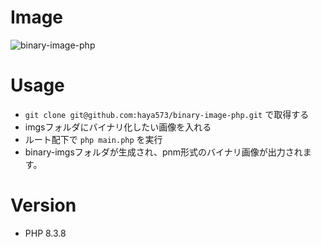 # Image
![binary-image-php](https://github.com/haya573/binary-image-php/assets/55226906/b62927d7-cd9b-4831-b5c2-7dedacfb423b)

# Usage
* `git clone git@github.com:haya573/binary-image-php.git` で取得する
* imgsフォルダにバイナリ化したい画像を入れる
* ルート配下で `php main.php` を実行
* binary-imgsフォルダが生成され、pnm形式のバイナリ画像が出力されます。

# Version
* PHP 8.3.8
